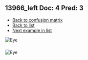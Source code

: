 ## 13966_left Doc: 4 Pred: 3
- [Back to confusion matrix](https://github.com/juliandewit/kaggle_retinopathy/blob/master/matrix.md)
- [Back to list](https://github.com/juliandewit/kaggle_retinopathy/blob/master/lists/43/list.md)
- [Next example in list](https://github.com/juliandewit/kaggle_retinopathy/blob/master/lists/43/14/14084_left.md)

![Eye](https://retinopaty.blob.core.windows.net/size1024/13966_left_4.jpeg)

### 

![Eye]()

